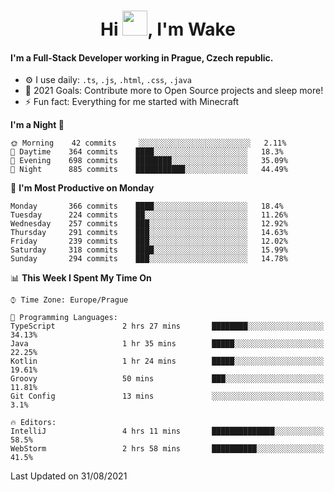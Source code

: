 <h1 align="center">Hi <img src="https://raw.githubusercontent.com/MrWakeCZ/MrWakeCZ/master/Hi.gif" width="40px" />, I'm Wake</h1>

#### I'm a Full-Stack Developer working in Prague, Czech republic.
- ⚙️ I use daily: `.ts`, `.js`, `.html`, `.css`, `.java`
- 🥅 2021 Goals: Contribute more to Open Source projects and sleep more!
- ⚡ Fun fact: Everything for me started with Minecraft

<!--START_SECTION:waka-->
**I'm a Night 🦉** 

```text
🌞 Morning    42 commits     ░░░░░░░░░░░░░░░░░░░░░░░░░   2.11% 
🌆 Daytime    364 commits    ████░░░░░░░░░░░░░░░░░░░░░   18.3% 
🌃 Evening    698 commits    ████████░░░░░░░░░░░░░░░░░   35.09% 
🌙 Night      885 commits    ███████████░░░░░░░░░░░░░░   44.49%

```
📅 **I'm Most Productive on Monday** 

```text
Monday       366 commits    ████░░░░░░░░░░░░░░░░░░░░░   18.4% 
Tuesday      224 commits    ██░░░░░░░░░░░░░░░░░░░░░░░   11.26% 
Wednesday    257 commits    ███░░░░░░░░░░░░░░░░░░░░░░   12.92% 
Thursday     291 commits    ███░░░░░░░░░░░░░░░░░░░░░░   14.63% 
Friday       239 commits    ███░░░░░░░░░░░░░░░░░░░░░░   12.02% 
Saturday     318 commits    ████░░░░░░░░░░░░░░░░░░░░░   15.99% 
Sunday       294 commits    ███░░░░░░░░░░░░░░░░░░░░░░   14.78%

```


📊 **This Week I Spent My Time On** 

```text
⌚︎ Time Zone: Europe/Prague

💬 Programming Languages: 
TypeScript               2 hrs 27 mins       ████████░░░░░░░░░░░░░░░░░   34.13% 
Java                     1 hr 35 mins        █████░░░░░░░░░░░░░░░░░░░░   22.25% 
Kotlin                   1 hr 24 mins        █████░░░░░░░░░░░░░░░░░░░░   19.61% 
Groovy                   50 mins             ███░░░░░░░░░░░░░░░░░░░░░░   11.81% 
Git Config               13 mins             ░░░░░░░░░░░░░░░░░░░░░░░░░   3.1%

🔥 Editors: 
IntelliJ                 4 hrs 11 mins       ██████████████░░░░░░░░░░░   58.5% 
WebStorm                 2 hrs 58 mins       ██████████░░░░░░░░░░░░░░░   41.5%

```


 Last Updated on 31/08/2021
<!--END_SECTION:waka-->
